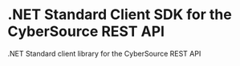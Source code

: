 # .NET Standard Client SDK for the CyberSource REST API
.NET Standard client library for the CyberSource REST API

